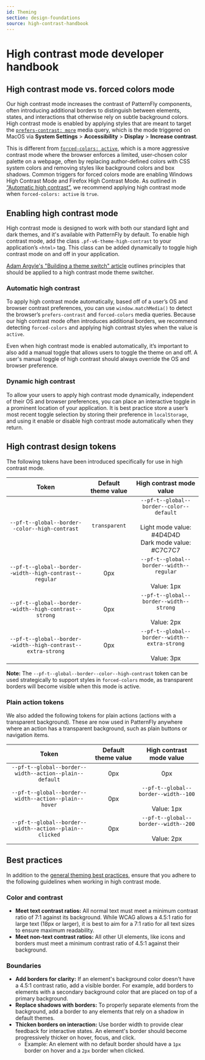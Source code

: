 ```yaml
---
id: Theming
section: design-foundations
source: high-contrast-handbook
---
```


# High contrast mode developer handbook

## High contrast mode vs. forced colors mode

Our high contrast mode increases the contrast of PatternFly components, often introducing additional borders to distinguish between elements, states, and interactions that otherwise rely on subtle background colors. High contrast mode is enabled by applying styles that are meant to target the [`prefers-contrast: more`](https://developer.mozilla.org/en-US/docs/Web/CSS/@media/prefers-contrast) media query, which is the mode triggered on MacOS via **System Settings** > **Accessibility** > **Display** > **Increase contrast**. 

This is different from [`forced-colors: active`](https://developer.mozilla.org/en-US/docs/Web/CSS/@media/forced-colors), which is a more aggressive contrast mode where the browser enforces a limited, user-chosen color palette on a webpage, often by replacing author-defined colors with CSS system colors and removing styles like background colors and box shadows. Common triggers for forced colors mode are enabling Windows High Contrast Mode and Firefox High Contrast Mode. As outlined in [“Automatic high contrast”](#automatic-high-contrast), we recommend applying high contrast mode when `forced-colors: active` is `true`.

## Enabling high contrast mode

High contrast mode is designed to work with both our standard light and dark themes, and it's available with PatternFly by default. To enable high contrast mode, add the class `.pf-v6-theme-high-contrast` to your application’s `<html>` tag. This class can be added dynamically to toggle high contrast mode on and off in your application.

[Adam Argyle's "Building a theme switch" article](https://web.dev/articles/building/a-theme-switch-component) outlines principles that should be applied to a high contrast mode theme switcher.

### Automatic high contrast

To apply high contrast mode automatically, based off of a user’s OS and browser contrast preferences, you can use `window.matchMedia()` to detect the browser’s `prefers-contrast` and `forced-colors` media queries. Because our high contrast mode often introduces additional borders, we recommend detecting `forced-colors` and applying high contrast styles when the value is `active`.

Even when high contrast mode is enabled automatically, it’s important to also add a manual toggle that allows users to toggle the theme on and off. A user's manual toggle of high contrast should always override the OS and browser preference.

### Dynamic high contrast

To allow your users to apply high contrast mode dynamically, independent of their OS and browser preferences, you can place an interactive toggle in a prominent location of your application. It is best practice store a user’s most recent toggle selection by storing their preference in `localStorage`, and using it enable or disable high contrast mode automatically when they return.

## High contrast design tokens

The following tokens have been introduced specifically for use in high contrast mode.

| **Token** | **Default theme value** | **High contrast mode value** |
| :---: | :---: | :---: |
| `--pf-t--global--border--color--high-contrast` | `transparent` | `--pf-t--global--border--color--default` <br /><br/>Light mode value: #4D4D4D<br />Dark mode value: #C7C7C7  |
| `--pf-t--global--border--width--high-contrast--regular` | 0px | `--pf-t--global--border--width--regular` <br /><br/>Value: 1px |
| `--pf-t--global--border--width--high-contrast--strong` | 0px | `--pf-t--global--border--width--strong`  <br /><br/>Value: 2px |
| `--pf-t--global--border--width--high-contrast--extra-strong`| 0px | `--pf-t--global--border--width--extra-strong`  <br /><br/>Value: 3px|

**Note:** The `--pf-t--global--border--color--high-contrast` token can be used strategically to support styles in `forced-colors` mode, as transparent borders will become visible when this mode is active.

### Plain action tokens

We also added the following tokens for plain actions (actions with a transparent background). These are now used in PatternFly anywhere where an action has a transparent background, such as plain buttons or navigation items.

| **Token** | **Default theme value** | **High contrast mode value** |
| :---: | :---: | :---: |
| `--pf-t--global--border--width--action--plain--default` | 0px| 0px|
| `--pf-t--global--border--width--action--plain--hover` | 0px | `--pf-t--global--border--width--100`  <br /><br/>Value: 1px |
| `--pf-t--global--border--width--action--plain--clicked` | 0px | `--pf-t--global--border--width--200`  <br /><br/>Value: 2px |

## Best practices

In addition to the [general theming best practices](/design-foundations/theming#best-practices), ensure that you adhere to the following guidelines when working in high contrast mode.

### Color and contrast

- **Meet text contrast ratios:** All normal text must meet a minimum contrast ratio of 7:1 against its background. While WCAG allows a 4.5:1 ratio for large text (18px or larger), it is best to aim for a 7:1 ratio for all text sizes to ensure maximum readability.
- **Meet non-text contrast ratios:** All other UI elements, like icons and borders must meet a minimum contrast ratio of 4.5:1 against their background.

### Boundaries 

- **Add borders for clarity:** If an element's background color doesn't have a 4.5:1 contrast ratio, add a visible border. For example, add borders to elements with a secondary background color that are placed on top of a primary background.
- **Replace shadows with borders:** To properly separate elements from the background, add a border to any elements that rely on a shadow in default themes.
- **Thicken borders on interaction:** Use border width to provide clear feedback for interactive states. An element's border should become progressively thicker on hover, focus, and click.
    - Example: An element with no default border should have a `1px` border on hover and a `2px` border when clicked.